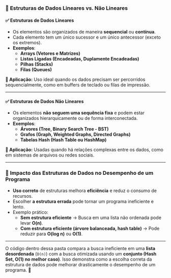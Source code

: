 ### 📌 **Estruturas de Dados Lineares vs. Não Lineares**  

#### ✅ **Estruturas de Dados Lineares**  
- Os elementos são organizados de maneira **sequencial** ou **contínua**.  
- Cada elemento tem um único sucessor e um único antecessor (exceto os extremos).  
- **Exemplos**:  
  - **Arrays (Vetores e Matrizes)**  
  - **Listas Ligadas (Encadeadas, Duplamente Encadeadas)**  
  - **Pilhas (Stacks)**  
  - **Filas (Queues)**  

**📌 Aplicação:** Uso ideal quando os dados precisam ser percorridos sequencialmente, como em buffers de teclado ou filas de impressão.

---

#### ✅ **Estruturas de Dados Não Lineares**  
- Os elementos **não seguem uma sequência fixa** e podem estar organizados hierarquicamente ou de forma interconectada.  
- **Exemplos**:  
  - **Árvores (Tree, Binary Search Tree - BST)**  
  - **Grafos (Graph, Weighted Graphs, Directed Graphs)**  
  - **Tabelas Hash (Hash Table ou HashMap)**  

**📌 Aplicação:** Usadas quando há relações complexas entre os dados, como em sistemas de arquivos ou redes sociais.

---

### 🚀 **Impacto das Estruturas de Dados no Desempenho de um Programa**  
- **Uso correto** de estruturas melhora **eficiência** e reduz o consumo de recursos.  
- Escolher **a estrutura errada** pode tornar um programa ineficiente e lento.  
- Exemplo prático:  
  - **Sem estrutura eficiente** → Busca em uma lista não ordenada pode levar **O(n)**.  
  - **Com estrutura eficiente (árvore balanceada, hash table)** → Pode reduzir para **O(log n)** ou **O(1)**.  

---


O código dentro dessa pasta compara a busca ineficiente em uma **lista desordenada** (`O(n)`) com a busca otimizada usando um **conjunto (Hash Set, O(1) no melhor caso)**. Isso demonstra como a escolha correta da estrutura de dados pode melhorar drasticamente o desempenho de um programa. 🚀
